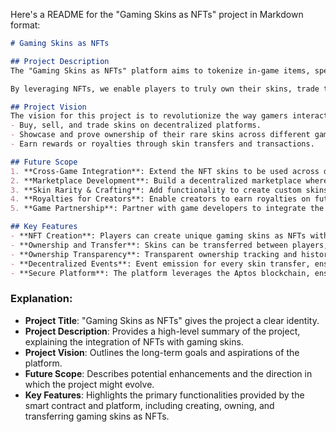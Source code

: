 Here's a README for the "Gaming Skins as NFTs" project in Markdown format:

```markdown
# Gaming Skins as NFTs

## Project Description
The "Gaming Skins as NFTs" platform aims to tokenize in-game items, specifically gaming skins, as Non-Fungible Tokens (NFTs) on the Aptos blockchain. This platform allows users to create, buy, sell, and transfer unique gaming skins in the form of NFTs, creating a decentralized marketplace for in-game items. 

By leveraging NFTs, we enable players to truly own their skins, trade them with others, and bring a new layer of engagement and value to the gaming experience.

## Project Vision
The vision for this project is to revolutionize the way gamers interact with in-game skins by turning them into NFTs. This approach gives gamers real ownership, scarcity, and tradability of their digital assets. In the future, players will be able to:
- Buy, sell, and trade skins on decentralized platforms.
- Showcase and prove ownership of their rare skins across different games and platforms.
- Earn rewards or royalties through skin transfers and transactions.

## Future Scope
1. **Cross-Game Integration**: Extend the NFT skins to be used across different games, enabling players to showcase their skins in multiple environments.
2. **Marketplace Development**: Build a decentralized marketplace where players can list, bid on, and trade skins, allowing for a more robust gaming economy.
3. **Skin Rarity & Crafting**: Add functionality to create custom skins with varying levels of rarity, where users can craft skins by combining other NFTs or in-game assets.
4. **Royalties for Creators**: Enable creators to earn royalties on future sales or transfers of their created skins, making it a sustainable ecosystem for game developers and designers.
5. **Game Partnership**: Partner with game developers to integrate the NFT skins directly into games, providing real-world utility for in-game items.

## Key Features
- **NFT Creation**: Players can create unique gaming skins as NFTs with their own names and identifiers.
- **Ownership and Transfer**: Skins can be transferred between players, with the ownership recorded on the blockchain.
- **Ownership Transparency**: Transparent ownership tracking and history through blockchain technology, ensuring the authenticity of digital assets.
- **Decentralized Events**: Event emission for every skin transfer, ensuring transparency and traceability of ownership changes.
- **Secure Platform**: The platform leverages the Aptos blockchain, ensuring fast and secure transactions for the minting and transferring of NFTs.
```

### Explanation:
- **Project Title**: "Gaming Skins as NFTs" gives the project a clear identity.
- **Project Description**: Provides a high-level summary of the project, explaining the integration of NFTs with gaming skins.
- **Project Vision**: Outlines the long-term goals and aspirations of the platform.
- **Future Scope**: Describes potential enhancements and the direction in which the project might evolve.
- **Key Features**: Highlights the primary functionalities provided by the smart contract and platform, including creating, owning, and transferring gaming skins as NFTs.
